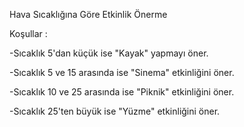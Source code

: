 Hava Sıcaklığına Göre Etkinlik Önerme

Koşullar :

-Sıcaklık 5'dan küçük ise "Kayak" yapmayı öner.

-Sıcaklık 5 ve 15 arasında ise "Sinema" etkinliğini öner.

-Sıcaklık 10 ve 25 arasında ise "Piknik" etkinliğini öner.

-Sıcaklık 25'ten büyük ise "Yüzme" etkinliğini öner.
